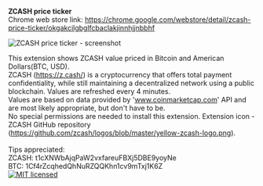 <b>ZCASH price ticker</b></br>
Chrome web store link:
https://chrome.google.com/webstore/detail/zcash-price-ticker/okgakcilgbglfcbaclakjinnhjjnbbhf

![ZCASH price ticker - screenshot](https://raw.githubusercontent.com/johnerfx/ZCASH-price-ticker/master/screenshot.png)

This extension shows ZCASH value priced in Bitcoin and American Dollars(BTC, USD).</br>
ZCASH (https://z.cash/) is a cryptocurrency that offers total payment confidentiality, while still maintaining a decentralized network using a public blockchain.
Values are refreshed every 4 minutes.</br>
Values are based on data provided by 'www.coinmarketcap.com' API and are most likely appropriate, but don't have to be.</br>
No special permissions are needed to install this extension.
Extension icon - ZCASH GitHub repository (https://github.com/zcash/logos/blob/master/yellow-zcash-logo.png).</br></br>
Tips appreciated:</br>
ZCASH: t1cXNWbAjqPaW2vxfareuFBXj5DBE9yoyNe </br>
BTC: 1Cf4rZcqhedQhNuRZQQKhn1cv9mTxj1K6Z </br>
[![MIT licensed](https://img.shields.io/badge/license-MIT-blue.svg)](https://github.com/johnerfx/ZCASH-price-ticker/blob/master/LICENSE)
